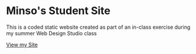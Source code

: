 # Minso's Student Site

This is a coded static website created as part of an in-class exercise during my summer Web Design Studio class

[View my Site](https://minso123.github.io/)
